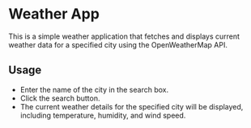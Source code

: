 # Weather App

This is a simple weather application that fetches and displays current weather data for a specified city using the OpenWeatherMap API.

## Usage
- Enter the name of the city in the search box.
- Click the search button.
- The current weather details for the specified city will be displayed, including temperature, humidity, and wind speed.
